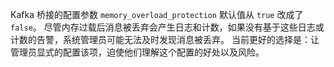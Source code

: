 Kafka 桥接的配置参数 `memory_overload_protection` 默认值从 `true` 改成了 `false`。
尽管内存过载后消息被丢弃会产生日志和计数，如果没有基于这些日志或计数的告警，系统管理员可能无法及时发现消息被丢弃。
当前更好的选择是：让管理员显式的配置该项，迫使他们理解这个配置的好处以及风险。
